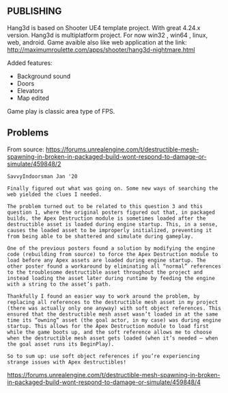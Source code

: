 
## PUBLISHING


Hang3d is based on Shooter UE4 template project. With great 4.24.x version.
Hang3d is multiplatform project. For now win32 , win64 , linux, web, android. 
Game avaible also like web application at the link: http://maximumroulette.com/apps/shooter/hang3d-nightmare.html

Added features:
 - Background sound
 - Doors 
 - Elevators
 - Map edited

Game play is classic area type of FPS.



## Problems

From source: https://forums.unrealengine.com/t/destructible-mesh-spawning-in-broken-in-packaged-build-wont-respond-to-damage-or-simulate/459848/2

```
SavvyIndoorsman Jan '20 

Finally figured out what was going on. Some new ways of searching the web yielded the clues I needed.

The problem turned out to be related to this question 3 and this question 1, where the original posters figured out that, in packaged builds, the Apex Destruction module is sometimes loaded after the destructible asset is loaded during engine startup. This, in a sense, causes the loaded asset to be improperly initialized, preventing it from being able to be shattered and simulate during gameplay.

One of the previous posters found a solution by modifying the engine code (rebuilding from source) to force the Apex Destruction module to load before any Apex assets are loaded during engine startup. The other poster found a workaround by eliminating all “normal” references to the troublesome destructible asset throughout the project and instead loading the asset later during runtime by feeding the engine with a string to the asset’s path.

Thankfully I found an easier way to work around the problem, by replacing all references to the destructible mesh asset in my project (there was actually only one anyway) with soft object references. This ensured that the destructible mesh asset wasn’t loaded in at the same time its “owning” asset (the goal actor, in my case) was during engine startup. This allows for the Apex Destruction module to load first while the game boots up, and the soft reference allows me to choose when the destructible mesh asset gets loaded (when it’s needed — when the goal asset runs its BeginPlay).

So to sum up: use soft object references if you’re experiencing strange issues with Apex destructibles!
```


https://forums.unrealengine.com/t/destructible-mesh-spawning-in-broken-in-packaged-build-wont-respond-to-damage-or-simulate/459848/4
